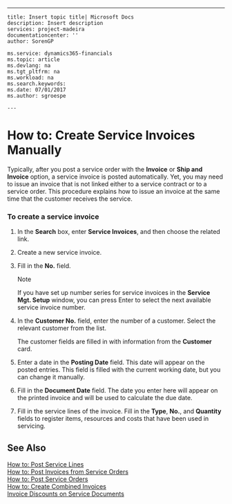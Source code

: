 ---
    title: Insert topic title| Microsoft Docs
    description: Insert description
    services: project-madeira
    documentationcenter: ''
    author: SorenGP

    ms.service: dynamics365-financials
    ms.topic: article
    ms.devlang: na
    ms.tgt_pltfrm: na
    ms.workload: na
    ms.search.keywords:
    ms.date: 07/01/2017
    ms.author: sgroespe

    ---
# How to: Create Service Invoices Manually
Typically, after you post a service order with the **Invoice** or **Ship and Invoice** option, a service invoice is posted automatically. Yet, you may need to issue an invoice that is not linked either to a service contract or to a service order. This procedure explains how to issue an invoice at the same time that the customer receives the service.  
  
### To create a service invoice  
  
1.  In the **Search** box, enter **Service Invoices**, and then choose the related link.  
  
2.  Create a new service invoice.  
  
3.  Fill in the **No.** field.  
  
    > [!NOTE]  
    >  If you have set up number series for service invoices in the **Service Mgt. Setup** window, you can press Enter to select the next available service invoice number.  
  
4.  In the **Customer No.** field, enter the number of a customer. Select the relevant customer from the list.  
  
     The customer fields are filled in with information from the **Customer** card.  
  
5.  Enter a date in the **Posting Date** field. This date will appear on the posted entries. This field is filled with the current working date, but you can change it manually.  
  
6.  Fill in the **Document Date** field. The date you enter here will appear on the printed invoice and will be used to calculate the due date.  
  
7.  Fill in the service lines of the invoice. Fill in the **Type**, **No.**, and **Quantity** fields to register items, resources and  costs that have been used in servicing.  
  
## See Also  
 [How to: Post Service Lines](../FullExperience/how-to-post-service-lines.md)   
 [How to: Post Invoices from Service Orders](../FullExperience/how-to-post-invoices-from-service-orders.md)   
 [How to: Post Service Orders](../FullExperience/how-to-post-service-orders.md)   
 [How to: Create Combined Invoices](../FullExperience/how-to-create-combined-invoices.md)   
 [Invoice Discounts on Service Documents](../FullExperience/invoice-discounts-on-service-documents.md)